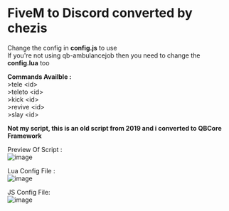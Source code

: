 # FiveM to Discord converted by chezis <br>

Change the config in **__config.js__** to use <br>
If you're not using qb-ambulancejob then you need to change the __**__config.lua__**__ too

**Commands Availble :**<br>
\>tele \<id> <x> <y> <z><br>
\>teleto \<id> <location><br>
\>kick \<id><br>
\>revive \<id><br>
\>slay \<id><br>

**Not my script, this is an old script from 2019 and i converted to QBCore Framework** <br>

Preview Of Script : <br>![image](https://user-images.githubusercontent.com/71917288/176861223-fab7923d-6026-441e-8a9b-f1d00113c755.png)

Lua Config File : <br>![image](https://user-images.githubusercontent.com/71917288/176861462-57d9587a-acae-4021-8827-2efd44b6ee0a.png)

JS Config File: <br>![image](https://user-images.githubusercontent.com/71917288/176861848-b2d77f5f-45dd-44c6-b6c7-cb760bcc67e7.png)
